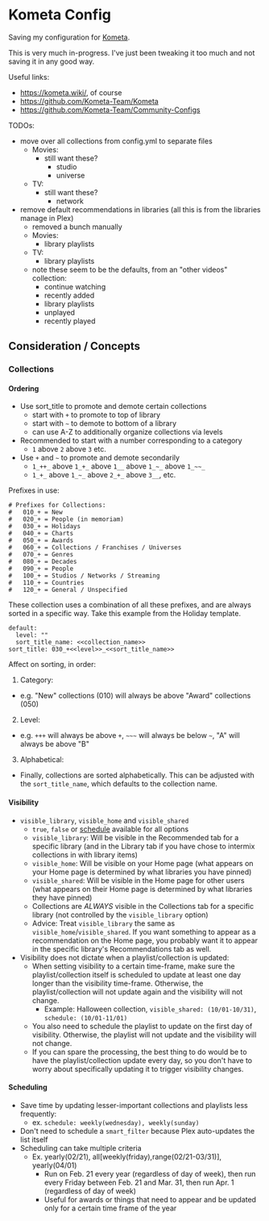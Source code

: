 # Kometa Config

Saving my configuration for [Kometa](https://kometa.wiki/).

This is very much in-progress. I've just been tweaking it too much and not saving it in any good way.

Useful links:

- https://kometa.wiki/, of course
- https://github.com/Kometa-Team/Kometa
- https://github.com/Kometa-Team/Community-Configs

TODOs:
- move over all collections from config.yml to separate files
  - Movies:
    - still want these?
      - studio
      - universe
  - TV:
    - still want these?
      - network
- remove default recommendations in libraries (all this is from the libraries manage in Plex)
  - removed a bunch manually
  - Movies:
    - library playlists
  - TV:
    - library playlists
  - note these seem to be the defaults, from an "other videos" collection:
    - continue watching
    - recently added
    - library playlists
    - unplayed
    - recently played

## Consideration / Concepts

### Collections

#### Ordering

- Use sort_title to promote and demote certain collections
    - start with `+` to promote to top of library
    - start with `~` to demote to bottom of a library
    - can use A-Z to additionally organize collections via levels
- Recommended to start with a number corresponding to a category
    - `1` above `2` above `3` etc.
- Use `+` and `~` to promote and demote secondarily
    - `1_++_` above `1_+_` above `1__` above `1_~_` above `1_~~_`
    - `1_+_` above `1_~_` above `2_+_` above `3__`, etc.

Prefixes in use:

```
# Prefixes for Collections:
#   010_+ = New
#   020_+ = People (in memoriam)
#   030_+ = Holidays
#   040_+ = Charts
#   050_+ = Awards
#   060_+ = Collections / Franchises / Universes
#   070_+ = Genres
#   080_+ = Decades
#   090_+ = People
#   100_+ = Studios / Networks / Streaming
#   110_+ = Countries
#   120_+ = General / Unspecified
```

These collection uses a combination of all these prefixes, and are always sorted in a specific way. Take this example from the Holiday template.

```
default:
  level: ""
  sort_title_name: <<collection_name>>
sort_title: 030_+<<level>>_<<sort_title_name>>
```

Affect on sorting, in order:

1. Category:
  - e.g. "New" collections (010) will always be above "Award" collections (050)
2. Level:
  - e.g. `+++` will always be above `+`, `~~~` will always be below `~`, "A" will always be above "B"
3. Alphabetical:
  - Finally, collections are sorted alphabetically. This can be adjusted with the `sort_title_name`, which defaults to the collection name.

#### Visibility

- `visible_library`, `visible_home` and `visible_shared`
    - `true`, `false` or [schedule](https://kometa.wiki/en/latest/config/schedule/) available for all options
    - `visible_library`: Will be visible in the Recommended tab for a specific library (and in the Library tab if you have chose to intermix collections in with library items)
    - `visible_home`: Will be visible on your Home page (what appears on your Home page is determined by what libraries you have pinned)
    - `visible_shared`: Will be visible in the Home page for other users (what appears on their Home page is determined by what libraries they have pinned)
    - Collections are *ALWAYS* visible in the Collections tab for a specific library (not controlled by the `visible_library` option)
    - Advice: Treat `visible_library` the same as `visible_home`/`visible_shared`. If you want something to appear as a recommendation on the Home page, you probably want it to appear in the specific library's Recommendations tab as well.
- Visibility does not dictate when a playlist/collection is updated:
    - When setting visibility to a certain time-frame, make sure the playlist/collection itself is scheduled to update at least one day longer than the visibility time-frame. Otherwise, the playlist/collection will not update again and the visibility will not change.
        - Example: Halloween collection, `visible_shared: (10/01-10/31)`, `schedule: (10/01-11/01)`
    - You also need to schedule the playlist to update on the first day of visibility. Otherwise, the playlist will not update and the visibility will not change.
    - If you can spare the processing, the best thing to do would be to have the playlist/collection update every day, so you don't have to worry about specifically updating it to trigger visibility changes.

#### Scheduling

- Save time by updating lesser-important collections and playlists less frequently:
    - ex. `schedule: weekly(wednesday), weekly(sunday)`
- Don't need to schedule a `smart_filter` because Plex auto-updates the list itself
- Scheduling can take multiple criteria
  - Ex. yearly(02/21), all[weekly(friday),range(02/21-03/31)], yearly(04/01)
    - Run on Feb. 21 every year (regardless of day of week), then run every Friday between Feb. 21 and Mar. 31, then run Apr. 1 (regardless of day of week)
    - Useful for awards or things that need to appear and be updated only for a certain time frame of the year

